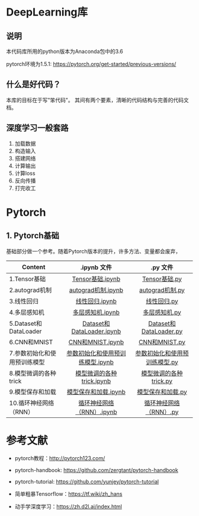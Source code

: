 # DeepLearning库

## 说明

本代码库所用的python版本为Anaconda包中的3.6

pytorch环境为1.5.1: https://pytorch.org/get-started/previous-versions/

## 什么是好代码？

本库的目标在于写"笨代码"。
其间有两个要素，清晰的代码结构与完善的代码文档。

## 深度学习一般套路

1. 加载数据
2. 构造输入
3. 搭建网络
4. 计算输出
5. 计算loss
6. 反向传播
7. 打完收工

# Pytorch

## 1. Pytorch基础

基础部分做一个参考。随着Pytorch版本的提升，许多方法、变量都会废弃，

| Content    | .ipynb 文件  |  .py 文件 |
| ------------------ | :---------------------: | :--------------------------: |
| 1.Tensor基础 |  [Tensor基础.ipynb](PreKnowledge/1.Tensor基础.ipynb) | [Tensor基础.py](PreKnowledge/1.Tensor基础.py) |
| 2.autograd机制 | [autograd机制.ipynb](PreKnowledge/2.autograd机制.ipynb) | [autograd机制.py](PreKnowledge/2.autograd机制.py) |
| 3.线性回归 | [线性回归.ipynb](PreKnowledge/3.线性回归.ipynb) | [线性回归.py](PreKnowledge/3.线性回归.py) |
| 4.多层感知机 | [多层感知机.ipynb](PreKnowledge/4.多层感知机.ipynb) | [多层感知机.py](PreKnowledge/4.多层感知机.py) |
| 5.Dataset和DataLoader | [Dataset和DataLoader.ipynb](PreKnowledge/5.Dataset和DataLoader.ipynb) | [Dataset和DataLoader.py](PreKnowledge/5.Dataset和DataLoader.py) |
| 6.CNN和MNIST | [CNN和MNIST.ipynb](PreKnowledge/6.CNN和MNIST.ipynb) | [CNN和MNIST.py](PreKnowledge/6.CNN和MNIST.py) |
| 7.参数初始化和使用预训练模型 | [参数初始化和使用预训练模型.ipynb](PreKnowledge/7.参数初始化和使用预训练模型.ipynb) | [参数初始化和使用预训练模型.py](PreKnowledge/7.参数初始化和使用预训练模型.py) |
| 8.模型微调的各种trick | [模型微调的各种trick.ipynb](PreKnowledge/8.模型微调的各种trick.ipynb) | [模型微调的各种trick.py](PreKnowledge/8.模型微调的各种trick.py) |
| 9.模型保存和加载 | [模型保存和加载.ipynb](PreKnowledge/9.模型保存和加载.ipynb) | [模型保存和加载.py](PreKnowledge/save_load.py) |
| 10.循环神经网络（RNN） | [循环神经网络（RNN）.ipynb](PreKnowledge/10.循环神经网络.ipynb) | [循环神经网络（RNN）.py](PreKnowledge/10.循环神经网络.py) |

# 参考文献

* pytorch教程：http://pytorch123.com/

* pytorch-handbook: https://github.com/zergtant/pytorch-handbook

* pytorch-tutorial: https://github.com/yunjey/pytorch-tutorial

* 简单粗暴Tensorflow：https://tf.wiki/zh_hans

* 动手学深度学习：https://zh.d2l.ai/index.html